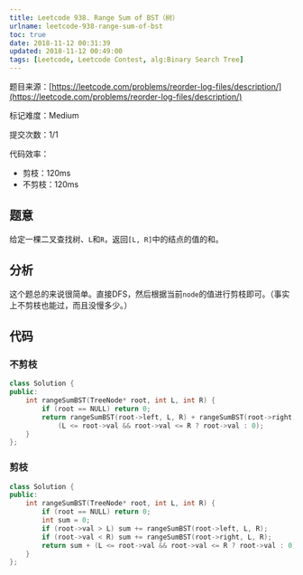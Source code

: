 ```yaml
---
title: Leetcode 938. Range Sum of BST（树）
urlname: leetcode-938-range-sum-of-bst
toc: true
date: 2018-11-12 00:31:39
updated: 2018-11-12 00:49:00
tags: [Leetcode, Leetcode Contest, alg:Binary Search Tree]
---
```


题目来源：[https://leetcode.com/problems/reorder-log-files/description/](https://leetcode.com/problems/reorder-log-files/description/)

标记难度：Medium

提交次数：1/1

代码效率：

* 剪枝：120ms
* 不剪枝：120ms

## 题意

给定一棵二叉查找树、`L`和`R`，返回`[L, R]`中的结点的值的和。

## 分析

这个题总的来说很简单。直接DFS，然后根据当前`node`的值进行剪枝即可。（事实上不剪枝也能过，而且没慢多少。）

## 代码

### 不剪枝

```cpp
class Solution {
public:
    int rangeSumBST(TreeNode* root, int L, int R) {
        if (root == NULL) return 0;
        return rangeSumBST(root->left, L, R) + rangeSumBST(root->right, L, R) + 
            (L <= root->val && root->val <= R ? root->val : 0);
    }
};
```

### 剪枝

```cpp
class Solution {
public:
    int rangeSumBST(TreeNode* root, int L, int R) {
        if (root == NULL) return 0;
        int sum = 0;
        if (root->val > L) sum += rangeSumBST(root->left, L, R);
        if (root->val < R) sum += rangeSumBST(root->right, L, R);
        return sum + (L <= root->val && root->val <= R ? root->val : 0);
    }
};
```